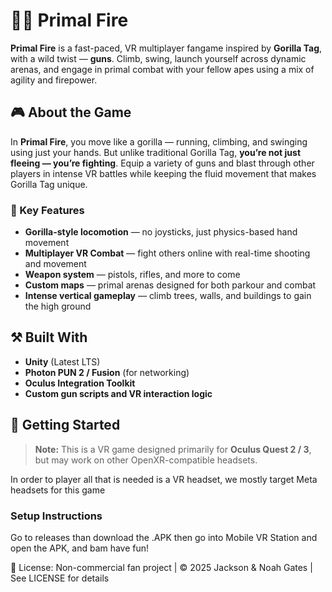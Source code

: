 # 🦍🔥 Primal Fire

**Primal Fire** is a fast-paced, VR multiplayer fangame inspired by **Gorilla Tag**, with a wild twist — **guns**. Climb, swing, launch yourself across dynamic arenas, and engage in primal combat with your fellow apes using a mix of agility and firepower.

## 🎮 About the Game

In **Primal Fire**, you move like a gorilla — running, climbing, and swinging using just your hands. But unlike traditional Gorilla Tag, **you’re not just fleeing — you’re fighting**. Equip a variety of guns and blast through other players in intense VR battles while keeping the fluid movement that makes Gorilla Tag unique.

### 🧠 Key Features
- **Gorilla-style locomotion** — no joysticks, just physics-based hand movement
- **Multiplayer VR Combat** — fight others online with real-time shooting and movement
- **Weapon system** — pistols, rifles, and more to come
- **Custom maps** — primal arenas designed for both parkour and combat
- **Intense vertical gameplay** — climb trees, walls, and buildings to gain the high ground

## ⚒️ Built With
- **Unity** (Latest LTS)
- **Photon PUN 2 / Fusion** (for networking)
- **Oculus Integration Toolkit**
- **Custom gun scripts and VR interaction logic**

## 🚀 Getting Started

> **Note:** This is a VR game designed primarily for **Oculus Quest 2 / 3**, but may work on other OpenXR-compatible headsets.

In order to player all that is needed is a VR headset, we mostly target Meta headsets for this game

### Setup Instructions
Go to releases than download the .APK 
then go into Mobile VR Station and open the APK, and bam have fun!

📄 License: Non-commercial fan project | © 2025 Jackson & Noah Gates | See LICENSE for details
